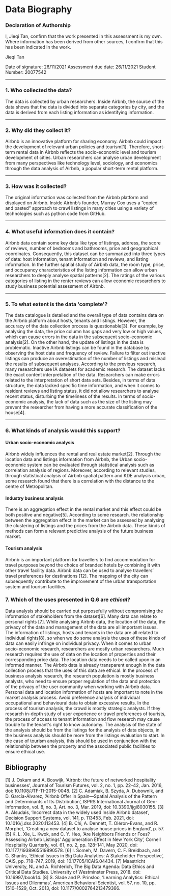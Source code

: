 # Data Biography

### Declaration of Authorship

I, Jieqi Tan, confirm that the work presented in this assessment is my own. Where information has been derived from other sources, I confirm that this has been indicated in the work.

Jieqi Tan

Date of signature: 26/11/2021
Assessment due date: 26/11/2021
Student Number: 20077542

---

### 1. Who collected the data?

The data is collected by urban researchers. Inside Airbnb, the source of the data shows that the data is divided into separate categories by city, and the data is derived from each listing information as identifying information.

---

### 2. Why did they collect it?

Airbnb is an innovative platform for sharing economy. Airbnb could impact the development of relevant urban policies and tourism[1]. Therefore, short-term rental data in Airbnb reflects the socio-economic level and tourism development of cities. Urban researchers can analyse urban development from many perspectives like technology level, sociology, and economics through the data analysis of Airbnb, a popular short-term rental platform.

---

### 3. How was it collected?

The original information was collected from the Airbnb platform and displayed on Airbnb. Inside Airbnb’s founder, Murray Cox uses a “copied and pasted” approach to crawl listings in many cities using a variety of technologies such as python code from GitHub.

---

### 4. What useful information does it contain?

Airbnb data contain some key data like type of listings, address, the score of reviews, number of bedrooms and bathrooms, price and geographical coordinates. Consequently, this dataset can be summarized into three types of data: host information, tenant information and reviews, and listing information. In the further spatial study of Airbnb data, the room type, price, and occupancy characteristics of the listing information can allow urban researchers to deeply analyse spatial patterns[2]. The ratings of the various categories of listing in the renter reviews can allow economic researchers to study business potential assessment of Airbnb.

---

### 5. To what extent is the data 'complete'?

The data catalogue is detailed and the overall type of data contains data on the Airbnb platform about hosts, tenants and listings. However, the accuracy of the data collection process is questionable[3]. For example, by analysing the data, the price column has gaps and very low or high values, which can cause errors in the data in the subsequent socio-economic analysis[2]. On the other hand, the update of listings in the data is problematic. Inactive Airbnb listings can be found in the database by observing the host date and frequency of review. Failure to filter out inactive listings can produce an overestimation of the number of listings and mislead the results of subsequent analyses.
According to the previous research, many researchers use IA datasets for academic research. The dataset lacks the exact content interpretation of the data. Researchers can make errors related to the interpretation of short data sets. Besides, in terms of data structure, the data lacked specific time information, and when it comes to resident reviews and listing status, it did not allow researchers to analyse recent status, disturbing the timeliness of the results. In terms of socio-economic analysis, the lack of data such as the size of the listing may prevent the researcher from having a more accurate classification of the house[4].

---

### 6. What kinds of analysis would this support?

#### Urban socio-economic analysis 
Airbnb widely influences the rental and real estate market[2]. Through the location data and listings information from Airbnb, the Urban socio-economic system can be evaluated through statistical analysis such as correlation analysis of regions. Moreover, according to relevant studies, through statistical analysis of Airbnb spatial pattern and KDE analysis urban, some research found that there is a correlation with the distance to the centre of Metropolitan.
#### Industry business analysis 
There is an aggregation effect in the rental market and this effect could be both positive and negative[5]. According to some research. the relationship between the aggregation effect in the market can be assessed by analysing the clustering of listings and the prices from the Airbnb data. These kinds of methods can form a relevant predictive analysis of the future business market.
#### Tourism analysis
Airbnb is an important platform for travellers to find accommodation for travel purposes beyond the choice of branded hotels by combining it with other travel facility data. Airbnb data can be used to analyse travellers’ travel preferences for destinations [12]. The mapping of the city can subsequently contribute to the improvement of the urban transportation system and tourism facilities.

### 7. Which of the uses presented in Q.6 are _ethical_?

Data analysis should be carried out purposefully without compromising the information of stakeholders from the dataset[6]. Many data can relate to personal rights [7]. While analysing Airbnb data, the location of the data, the privacy of the data and management of the data are all important issues. The information of listings, hosts and tenants in the data are all related to individual rights[8], so when we do some analysis the uses of these kinds of data can easily infringe on individual privacy.
When it comes to urban socio-economic research, researchers are mostly urban researchers. Much research requires the use of data on the location of properties and their corresponding price data. The location data needs to be called upon in an informed manner. The Airbnb data is already transparent enough in the data collection process that the uses of this data are ethical.
In the process of business analysis research, the research population is mostly business analysts, who need to ensure proper regulation of the data and protection of the privacy of the user community when working with Airbnb data. Personal data and location information of hosts are important to note in the market analysis process. Avoid preference analysis of individual occupational and behavioural data to obtain excessive results.
In the process of tourism analysis, the crowd is mostly strategic analysts. If they research in-depth study of user experience or travel preferences of tourists, the process of access to tenant information and flow research may cause trouble to the tenant's right to know autonomy. The analysis of the state of the analysis should be from the listings for the analysis of data objects, in the business analysis should be more from the listings evaluation to start. In the case of tourism analysis, this should be used in conjunction with the relationship between the property and the associated public facilities to ensure ethical use.


## Bibliography
[1]	J. Oskam and A. Boswijk, ‘Airbnb: the future of networked hospitality businesses’, Journal of Tourism Futures, vol. 2, no. 1, pp. 22–42, Jan. 2016, doi: 10.1108/JTF-11-2015-0048.
[2]	C. Adamiak, B. Szyda, A. Dubownik, and D. García-Álvarez, ‘Airbnb Offer in Spain—Spatial Analysis of the Pattern and Determinants of Its Distribution’, ISPRS International Journal of Geo-Information, vol. 8, no. 3, Art. no. 3, Mar. 2019, doi: 10.3390/ijgi8030155.
[3]	A. Alsudais, ‘Incorrect data in the widely used Inside Airbnb dataset’, Decision Support Systems, vol. 141, p. 113453, Feb. 2021, doi: 10.1016/j.dss.2020.113453.
[4]	B. Chi, A. Dennett, T. Oléron-Evans, and R. Morphet, ‘Creating a new dataset to analyse house prices in England’, p. 57.
[5]	K. L. Xie, L. Kwok, and C. Y. Heo, ‘Are Neighbors Friends or Foes? Assessing Airbnb Listings’ Agglomeration Effect in New York City’, Cornell Hospitality Quarterly, vol. 61, no. 2, pp. 128–141, May 2020, doi: 10.1177/1938965519890578.
[6]	I. Someh, M. Davern, C. F. Breidbach, and G. Shanks, ‘Ethical Issues in Big Data Analytics: A Stakeholder Perspective’, CAIS, pp. 718–747, 2019, doi: 10.17705/1CAIS.04434.
[7]	Maastricht University, NL and A. Richterich, The Big Data Agenda: Data Ethics and Critical Data Studies. University of Westminster Press, 2018. doi: 10.16997/book14.
[8]	S. Slade and P. Prinsloo, ‘Learning Analytics: Ethical Issues and Dilemmas’, American Behavioral Scientist, vol. 57, no. 10, pp. 1510–1529, Oct. 2013, doi: 10.1177/0002764213479366.